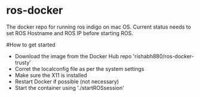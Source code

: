 # ros-docker
The  docker repo for running ros indigo on mac OS. Current status needs to set ROS Hostname and ROS IP before starting ROS. 

#How to get started
- Download the image from the Docker Hub repo 'rishabh880/ros-docker-trusty'
- Corret the localconfig file as per the system settings
- Make sure the X11 is installed
- Restart Docker if possible (not necessary)
- Start the container using './startROSsession'


